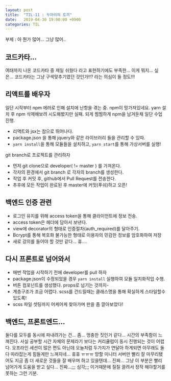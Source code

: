 ```yaml
---
layout: post
title:  "TIL-11 : 두마리의 토끼"
date:   2019-04-30 19:00:00 +0900
categories: TIL
---
```



부제 : 아 뭔가 많어... 그냥 많어..

## 코드카타...

여태까지 나온 코드카타 중 제일 쉬웠다 라고 표현하기에도 부족한... 이게 뭐지... 싶은... 코드카타는 그냥 구색맞추기였던 것인가!!? 라는 의심이 들 정도!!! 


## 리액트를 배우자

일단 시작부터 npm 에러로 인해 설치에 난항을 겪는 중. npm이 망가져있네요. yarn 설치 후 npm 삭제해보려 시도해봤지만 실패. 되게 찜찜하게 npm을 남겨둔채 일단 수업 진행. 

- 리액트와 jsx는 참으로 뛰어나다.
- package.json 을 통해 jquery와 같은 라이브러리 들을 관리할 수 있따.
- `yarn install`을 통해 모듈들을 설치하고, `yarn start`를 통해 가상서버를 실행!

git branch로 프로젝트를 관리하자
- 먼저 git clone으로 developer( != master ) 를 가져온다.
- 각자의 환경에서 git branch <branch name> 로 각자의 branch를 생성한다.
- 작업 후 커밋 후, github에서 Pull Request를 전송한다.
- 추후에 모든 작업이 완료된 후 master에 커밋(푸쉬)하고 오픈!


## 백엔드 인증 관련

- 로그인 유지를 위해 access token을 통해 클라이언트에 정보 전송.
- access token은 헤더에 담아서 보낸다.
- view에 decorator의 형태로 인증절차(auth_required)를 달아주기.
- Bcrypt를 통해 복호화 불가능한 형태로 이용자의 민감한 정보를 암호화하여 저장
- 새로 강의를 들어야 할 것만 같다... 휴....


## 다시 프론트로 넘어와서

- 매번 작업을 시작하기 전에 developer를 pull 하자
- package.json이 수정되었을 경우 `yarn install` 실행하여 모듈 일치화작업 수행.
- 버튼 컴포넌트를 생성했다. props로 넘기는 것까지-
- 계층구조가 조금 어렵다. scss를 건드릴때는 클래스명을 통해 확실하게 스타일할수있도록!
- scss 파일 셋팅까지 어케어케 찾아가며 판을 좀 깔아보았다!


## 백엔드, 프론트엔드...

둘다를 모두를 동시에 파내려가는 건... 좀... 멍충한 짓인거 같다... 시간의 부족함이 느껴진다. 사실 공부할 시간 자체의 문제라기 보다는 커리큘럼이 동시 진행되는 것이 어렵다. 오프라인 세션이 많은 편도 아닌데 오늘처럼 두가지가 연달아 하게되면 아무래도 둘다 따라잡는게 힘들게만 느껴지네... 휴휴 ㅠㅠㅠ 망할 미니터 서버만 빨리 잘 마무리됐어도 지금 좀 더 새로운 것들을 잘 배우며 하고 있을텐데... 진짜... 
그냥 이 부분은 빨리 넘어가게 도움을 받고 싶다... 진짜...;;; 심각;;; 이거때문에 질질 끌려서 정작 해야할거를 못하는 그런 기분.
